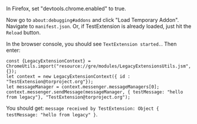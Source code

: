 In Firefox, set "devtools.chrome.enabled" to true.

Now go to `about:debugging#addons` and click "Load Temporary Addon". Navigate to `manifest.json`. Or, if TestExtension is already loaded, just hit the `Reload` button.

In the browser console, you should see `TextExtension started.`. Then enter:

```
const {LegacyExtensionContext} = ChromeUtils.import("resource://gre/modules/LegacyExtensionsUtils.jsm", {});
let context = new LegacyExtensionContext({ id : "TestExtension@torproject.org"});
let messageManager = context.messenger.messageManagers[0];
context.messenger.sendMessage(messageManager, { testMessage: "hello from legacy"}, "TestExtension@torproject.org");
```

You should get: `message received by TestExtension: Object { testMessage: "hello from legacy" }`.
